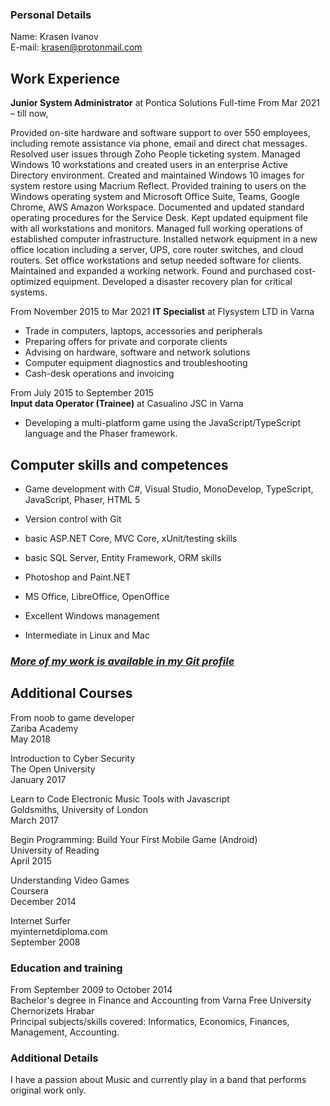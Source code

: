 ### Personal Details	
 
Name: Krasen Ivanov  
E-mail:	krasen@protonmail.com  


## Work Experience

**Junior System Administrator** at Pontica Solutions 
Full-time
From Mar 2021 – till now,

Provided on-site hardware and software support to over 550 employees, including remote assistance via phone, email and direct chat messages.
Resolved user issues through Zoho People ticketing system.
Managed Windows 10 workstations and created users in an enterprise Active Directory environment.
Created and maintained Windows 10 images for system restore using Macrium Reflect.
Provided training to users on the Windows operating system and Microsoft Office Suite, Teams, Google Chrome, AWS Amazon Workspace.
Documented and updated standard operating procedures for the Service Desk.
Kept updated equipment file with all workstations and monitors.
Managed full working operations of established computer infrastructure.
Installed network equipment in a new office location including a server, UPS, core router switches, and cloud routers.
Set office workstations and setup needed software for clients.
Maintained and expanded a working network.
Found and purchased cost-optimized equipment.
Developed a disaster recovery plan for critical systems.

From November 2015 to Mar 2021
**IT Specialist** at Flysystem LTD in Varna  
- Trade in computers, laptops, accessories and peripherals
- Preparing offers for private and corporate clients
- Advising on hardware, software and network solutions
- Computer equipment diagnostics and troubleshooting
- Cash-desk operations and invoicing

From July 2015 to September 2015  
**Input data Operator (Trainee)** at Casualino JSC in Varna  
- Developing a multi-platform game using the JavaScript/TypeScript language and the Phaser framework.

## Computer skills and competences	

- Game development with C#, Visual Studio, MonoDevelop, TypeScript, JavaScript, Phaser, HTML 5
- Version control with Git
- basic ASP.NET Core, MVC Core, xUnit/testing skills
- basic SQL Server, Entity Framework, ORM skills

- Photoshop and Paint.NET
- MS Office, LibreOffice, OpenOffice
- Excellent Windows management
- Intermediate in Linux and Mac

### **_[More of my work is available in my Git profile](https://github.com/Krasen007)_**

## Additional Courses	

From noob to game developer  
Zariba Academy  
May 2018  

Introduction to Cyber Security  
The Open University  
January 2017  

Learn to Code Electronic Music Tools with Javascript  
Goldsmiths, University of London  
March 2017  

Begin Programming: Build Your First Mobile Game (Android)  
University of Reading  
April 2015  

Understanding Video Games  
Coursera  
December 2014  

Internet Surfer  
myinternetdiploma.com  
September 2008  

### Education and training	 

From September 2009 to October 2014  
Bachelor's degree in Finance and Accounting from Varna Free University Chernorizets Hrabar  
Principal subjects/skills covered:	Informatics, Economics, Finances, Management, Accounting.

### Additional Details

I have a passion about Music and currently play in a band that performs original work only.
